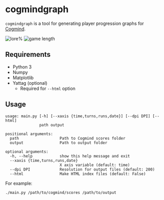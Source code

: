 # cogmindgraph
`cogmindgraph` is a tool for generating player progression graphs for
[Cogmind](http://www.gridsagegames.com/cogmind/).

![lore%](https://i.imgur.com/8EIXovC.png)
![game length](https://i.imgur.com/oE3GivD.png)

## Requirements
* Python 3
* Numpy
* Matplotlib
* Yattag (optional)
  * Required for `--html` option

## Usage
```
usage: main.py [-h] [--xaxis {time,turns,runs,date}] [--dpi DPI] [--html]
               path output

positional arguments:
  path                  Path to Cogmind scores folder
  output                Path to output folder

optional arguments:
  -h, --help            show this help message and exit
  --xaxis {time,turns,runs,date}
                        X axis variable (default: time)
  --dpi DPI             Resolution for output files (default: 200)
  --html                Make HTML index files (default: False)
```

For example:
```
./main.py /path/to/cogmind/scores /path/to/output
```

